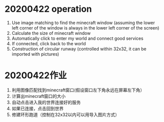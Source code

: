 # 20200422 operation
1. Use image matching to find the minecraft window (assuming the lower left corner of the window is always in the lower left corner of the screen)
2. Calculate the size of minecraft window
3. Automatically click to enter my world and connect good services
4. If connected, click back to the world
5. Construction of circular runway (controlled within 32x32, it can be imported with pictures)


# 20200422作业
1. 利用图像匹配找到minecraft窗口(假设窗口左下角永远在屏幕左下角）
2. 计算出minecraft窗口的大小
3. 自动点击进入我的世界连接好的服务
4. 如果已连接，点击回到世界
5. 修建环形跑道（控制在32x32以内可以用导入图片方式）
